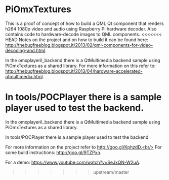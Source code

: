 PiOmxTextures
=============
This is a proof of concept of how to build a QML Qt component that renders h264 1080p
video and audio using Raspberry Pi hardware decoder. Also contains code to hardware-decode
images to QML components.
<<<<<<< HEAD
Notes on the project and on how to build it can be found here: http://thebugfreeblog.blogspot.it/2013/02/qml-components-for-video-decoding-and.html.

In the omxplayeril_backend there is a QtMultimedia backend sample using PiOmxTextures as a shared
library. For more information on this refer to: http://thebugfreeblog.blogspot.it/2013/04/hardware-accelerated-qtmultimedia.html.

In tools/POCPlayer there is a sample player used to test the backend.
=======

In the omxplayeril_backend there is a QtMultimedia backend sample using PiOmxTextures as a shared
library.

In tools/POCPlayer there is a sample player used to test the backend.

For more information on the project refer to http://goo.gl/KphzdD.<br/>
For some build instructions: http://goo.gl/9TZPxn.

For a demo: https://www.youtube.com/watch?v=SeJxQN-W2uA.
>>>>>>> upstream/master
